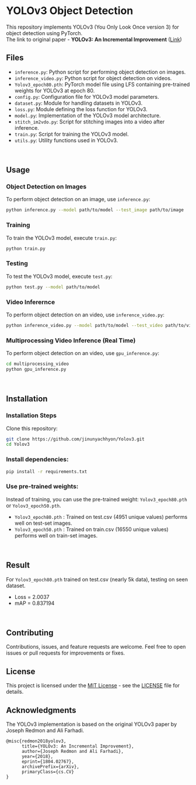 # YOLOv3 Object Detection
This repository implements YOLOv3 (You Only Look Once version 3) for object detection using PyTorch. <br>
The link to original paper - **YOLOv3: An Incremental Improvement** ([Link](https://arxiv.org/abs/1804.02767))


## Files

- `inference.py`: Python script for performing object detection on images.
- `inference_video.py`: Python script for object detection on videos.
- `Yolov3_epoch80.pth`: PyTorch model file using LFS containing pre-trained weights for YOLOv3 at epoch 80.
- `config.py`: Configuration file for YOLOv3 model parameters.
- `dataset.py`: Module for handling datasets in YOLOv3.
- `loss.py`: Module defining the loss function for YOLOv3.
- `model.py`: Implementation of the YOLOv3 model architecture.
- `stitch_im2vdo.py`: Script for stitching images into a video after inference.
- `train.py`: Script for training the YOLOv3 model.
- `utils.py`: Utility functions used in YOLOv3.
<br>


## Usage

### Object Detection on Images
To perform object detection on an image, use `inference.py`:

```bash
python inference.py --model path/to/model --test_image path/to/image
```

### Training
To train the YOLOv3 model, execute `train.py`:

```bash
python train.py
```

### Testing
To test the YOLOv3 model, execute `test.py`:

```bash
python test.py --model path/to/model
```

### Video Inferernce
To perform object detection on an video, use `inference_video.py`:

```bash 
python inference_video.py --model path/to/model --test_video path/to/video 
```

### Multiprocessing Video Inference (Real Time)
To perform object detection on an video, use `gpu_inference.py`:

```bash
cd multiprocessing_video
python gpu_inference.py
```
<br>


## Installation

### Installation Steps
Clone this repository:

```bash
git clone https://github.com/jinunyachhyon/Yolov3.git
cd Yolov3
```

### Install dependencies:

``` bash
pip install -r requirements.txt
```

### Use pre-trained weights:
Instead of training, you can use the pre-trained weight: `Yolov3_epoch80.pth` or `Yolov3_epoch50.pth`.

* `Yolov3_epoch80.pth` : Trained on test.csv (4951 unique values) performs well on test-set images.
* `Yolov3_epoch50.pth` : Trained on train.csv (16550 unique values) performs well on train-set images.
<br>


## Result

For `Yolov3_epoch80.pth` trained on test.csv (nearly 5k data), testing on seen dataset.

* Loss = 2.0037
* mAP = 0.837194
<br>


## Contributing
Contributions, issues, and feature requests are welcome. Feel free to open issues or pull requests for improvements or fixes.
<br>


## License
This project is licensed under the [MIT License](LICENSE) - see the [LICENSE](LICENSE) file for details.
<br>


## Acknowledgments
The YOLOv3 implementation is based on the original YOLOv3 paper by Joseph Redmon and Ali Farhadi. <br>
```
@misc{redmon2018yolov3,
      title={YOLOv3: An Incremental Improvement}, 
      author={Joseph Redmon and Ali Farhadi},
      year={2018},
      eprint={1804.02767},
      archivePrefix={arXiv},
      primaryClass={cs.CV}
}
```

